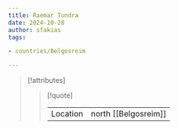 ```yaml
---
title: Raemar Tundra
date: 2024-10-28
author: sfakias
tags:

- countries/Belgosreim

---
```

> [!attributes]
> 
> > [!quote]
> >
> > | | |
> > | --- | --- |
> > | Location | north [[Belgosreim]] |
